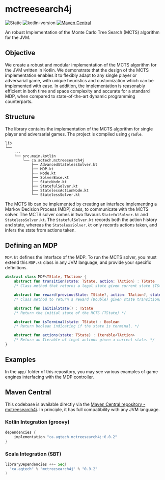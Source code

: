 # mctreesearch4j

![Static](https://img.shields.io/static/v1?label=docs&message=latest&color=blue&style=flat-square)
![kotlin-version](https://kotlin-version.aws.icerock.dev/kotlin-version?group=ca.aqtech&name=mctreesearch4j)
[![Maven Central](https://maven-badges.herokuapp.com/maven-central/ca.aqtech/mctreesearch4j/badge.svg?style=plastic)](https://maven-badges.herokuapp.com/maven-central/ca.aqtech/mctreesearch4j)

An robust Implementation of the Monte Carlo Tree Search (MCTS) algorithm for the JVM.

## Objective

We create a robust and modular implementation of the MCTS algorithm for the JVM written in Kotlin. We demonstrate that the design of the MCTS implementation enables it to flexibly adapt to any single player or adversarial game, with unique heuristics and customization which can be implemented with ease. In addition, the implementation is reasonably efficient in both time and space complexity and accurate for a standard MDP, when compared to state-of-the-art dynamic programming counterparts.

## Structure

The library contains the implementation of the MCTS algorithm for single player and adversarial games. The project is compiled using `gradle`.

```
lib
└── 
    ...
    └── src.main.kotlin
        └── ca.aqtech.mctreesearch4j
            ├── AdvancedStatelessSolver.kt
            ├── MDP.kt
            ├── Node.kt
            ├── SolverBase.kt
            ├── StateNode.kt
            ├── StatefulSolver.kt
            ├── StatelessActionNode.kt
            └── StatelessSolver.kt

```

The MCTS lib can be implemented by creating an interface implementing a Markov Decision Process (MDP) class, to communicate with the MCTS solver. The MCTS solver comes in two flavours `StatefulSolver.kt` and `StatelessSolver.kt`. The `StatefulSolver.kt` records both the action history and state, whereas the `StatelessSolver.kt` only records actions taken, and infers the state from actions taken.

## Defining an MDP

`MDP.kt` defines the interface of the MDP. To run the MCTS solver, you must extend this `MDP.kt` class in any JVM language, and provide your specific definitions. 

```kotlin
abstract class MDP<TState, TAction> {
    abstract fun transition(state: TState, action: TAction) : TState
    /* Class method that returns a legal state given current state (TState) and action taken (TAction) */

    abstract fun reward(previousState: TState?, action: TAction?, state: TState) : Double
    /* Class method to return a reward (Double) given state transitions parameters */

    abstract fun initialState() : TState
    /* Return the initial state of the MCTS (TState) */

    abstract fun isTerminal(state: TState) : Boolean
    /* Return boolean indicating if the state is terminal. */

    abstract fun actions(state: TState) : Iterable<TAction>
    /* Return an Iterable of legal actions given a current state. */
}
```

## Examples

In the `app/` folder of this repository, you may see various examples of game engines interfacing with the MDP controller.

## Maven Central

This codebase is available directly via the [Maven Central repository - mctreesearch4j](https://search.maven.org/artifact/ca.aqtech/mctreesearch4j). In principle, it 
has full compatibility with any JVM language. 

### Kotlin Integration (groovy)
```groovy
dependencies {
    implementation "ca.aqtech.mctreesearch4j:0.0.2"
}
```

### Scala Integration (SBT)

```sbt
libraryDependencies ++= Seq(
  "ca.aqtech" % "mctreesearch4j" % "0.0.2"
)
```